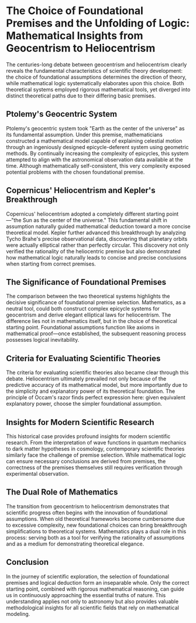 # The Choice of Foundational Premises and the Unfolding of Logic: Mathematical Insights from Geocentrism to Heliocentrism

The centuries-long debate between geocentrism and heliocentrism clearly reveals the fundamental characteristics of scientific theory development: the choice of foundational assumptions determines the direction of theory, while mathematical logic systematically elaborates upon this choice. Both theoretical systems employed rigorous mathematical tools, yet diverged into distinct theoretical paths due to their differing basic premises.

## Ptolemy's Geocentric System

Ptolemy's geocentric system took "Earth as the center of the universe" as its fundamental assumption. Under this premise, mathematicians constructed a mathematical model capable of explaining celestial motion through an ingeniously designed epicycle-deferent system using geometric methods. By continually increasing the complexity of epicycles, this system attempted to align with the astronomical observation data available at the time. Although mathematically self-consistent, this very complexity exposed potential problems with the chosen foundational premise.

## Copernicus' Heliocentrism and Kepler's Breakthrough

Copernicus' heliocentrism adopted a completely different starting point—"the Sun as the center of the universe." This fundamental shift in assumption naturally guided mathematical deduction toward a more concise theoretical model. Kepler further advanced this breakthrough by analyzing Tycho Brahe's precise observational data, discovering that planetary orbits were actually elliptical rather than perfectly circular. This discovery not only verified the rationality of the heliocentric premise but also demonstrated how mathematical logic naturally leads to concise and precise conclusions when starting from correct premises.

## The Significance of Foundational Premises

The comparison between the two theoretical systems highlights the decisive significance of foundational premise selection. Mathematics, as a neutral tool, could both construct complex epicycle systems for geocentrism and derive elegant elliptical laws for heliocentrism. The difference lies not in mathematics itself, but in the choice of theoretical starting point. Foundational assumptions function like axioms in mathematical proof—once established, the subsequent reasoning process possesses logical inevitability.

## Criteria for Evaluating Scientific Theories

The criteria for evaluating scientific theories also became clear through this debate. Heliocentrism ultimately prevailed not only because of the predictive accuracy of its mathematical model, but more importantly due to the simplicity and explanatory power of its theoretical foundation. The principle of Occam's razor finds perfect expression here: given equivalent explanatory power, choose the simpler foundational assumption.

## Insights for Modern Scientific Research

This historical case provides profound insights for modern scientific research. From the interpretation of wave functions in quantum mechanics to dark matter hypotheses in cosmology, contemporary scientific theories similarly face the challenge of premise selection. While mathematical logic can ensure necessary conclusions are derived from premises, the correctness of the premises themselves still requires verification through experimental observation.

## The Dual Role of Mathematics

The transition from geocentrism to heliocentrism demonstrates that scientific progress often begins with the innovation of foundational assumptions. When old theoretical frameworks become cumbersome due to excessive complexity, new foundational choices can bring breakthrough simplifications to theoretical systems. Mathematics plays a dual role in this process: serving both as a tool for verifying the rationality of assumptions and as a medium for demonstrating theoretical elegance.

## Conclusion

In the journey of scientific exploration, the selection of foundational premises and logical deduction form an inseparable whole. Only the correct starting point, combined with rigorous mathematical reasoning, can guide us in continuously approaching the essential truths of nature. This understanding applies not only to astronomy but also provides valuable methodological insights for all scientific fields that rely on mathematical modeling.
